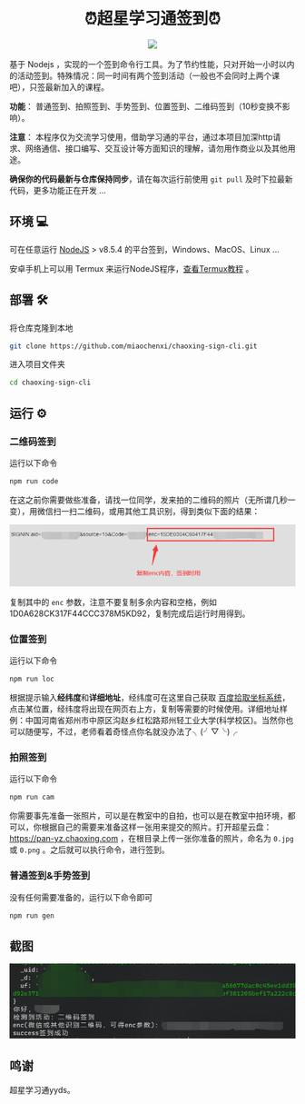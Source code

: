 <h1 align="center">⏰超星学习通签到⏰</h1>
<p align="center">
  <img src="https://img.shields.io/badge/nodejs->=v8.5.4-brightgreen.svg" />
</p>

基于 Nodejs ，实现的一个签到命令行工具。为了节约性能，只对开始一小时以内的活动签到。特殊情况：同一时间有两个签到活动（一般也不会同时上两个课吧），只签最新加入的课程。

**功能**： 普通签到、拍照签到、手势签到、位置签到、二维码签到（10秒变换不影响）。

**注意**： 本程序仅为交流学习使用，借助学习通的平台，通过本项目加深http请求、网络通信、接口编写、交互设计等方面知识的理解，请勿用作商业以及其他用途。

**确保你的代码最新与仓库保持同步**，请在每次运行前使用 `git pull` 及时下拉最新代码，更多功能正在开发 ...

## 环境 💻

可在任意运行 [NodeJS](https://nodejs.org/en/) > v8.5.4 的平台签到，Windows、MacOS、Linux ... 

安卓手机上可以用 Termux 来运行NodeJS程序，[查看Termux教程](./src/docs/termux.md) 。

## 部署 🛠

将仓库克隆到本地

```bash
git clone https://github.com/miaochenxi/chaoxing-sign-cli.git
```

进入项目文件夹

```bash
cd chaoxing-sign-cli
```

## 运行 ⚙

### 二维码签到

运行以下命令

```bash
npm run code
```

在这之前你需要做些准备，请找一位同学，发来拍的二维码的照片（无所谓几秒一变），用微信扫一扫二维码，或用其他工具识别，得到类似下面的结果：

![识别二维码得到字符串](./src/docs/qr.png)

复制其中的 `enc` 参数，注意不要复制多余内容和空格，例如 1D0A628CK317F44CCC378M5KD92，复制完成后运行时用得到。

### 位置签到

运行以下命令

```bash
npm run loc
```

根据提示输入**经纬度**和**详细地址**，经纬度可在这里自己获取 [百度拾取坐标系统](https://api.map.baidu.com/lbsapi/getpoint/index.html)，点击某位置，经纬度将出现在网页右上方，复制等需要的时候使用。详细地址样例：中国河南省郑州市中原区沟赵乡红松路郑州轻工业大学(科学校区)。当然你也可以随便写，不过，老师看着奇怪点你名就没办法了╮(╯▽╰)╭

### 拍照签到

运行以下命令

```bash
npm run cam
```

你需要事先准备一张照片，可以是在教室中的自拍，也可以是在教室中拍环境，都可以，你根据自己的需要来准备这样一张用来提交的照片。打开超星云盘：https://pan-yz.chaoxing.com ，在根目录上传一张你准备的照片，命名为 `0.jpg` 或 `0.png` 。之后就可以执行命令，进行签到。

### 普通签到&手势签到

没有任何需要准备的，运行以下命令即可

```bash
npm run gen
```

## 截图

![成功截图](src/docs/success.png)

## 鸣谢

超星学习通yyds。
